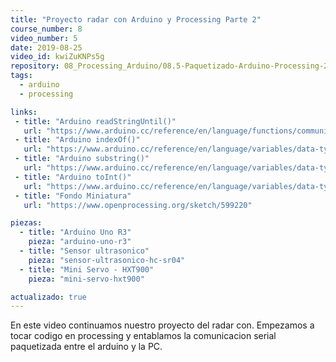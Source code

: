 ```yaml
---
title: "Proyecto radar con Arduino y Processing Parte 2"
course_number: 8
video_number: 5
date: 2019-08-25
video_id: kwiZuKNPs5g
repository: 08_Processing_Arduino/08.5-Paquetizado-Arduino-Processing-2
tags:
  - arduino
  - processing

links:
 - title: "Arduino readStringUntil()"
   url: "https://www.arduino.cc/reference/en/language/functions/communication/serial/readstringuntil/"
 - title: "Arduino indexOf()"
   url: "https://www.arduino.cc/reference/en/language/variables/data-types/string/functions/indexof/"
 - title: "Arduino substring()"
   url: "https://www.arduino.cc/reference/en/language/variables/data-types/string/functions/substring/"
 - title: "Arduino toInt()"
   url: "https://www.arduino.cc/reference/en/language/variables/data-types/string/functions/toint/"
 - title: "Fondo Miniatura"
   url: "https://www.openprocessing.org/sketch/599220"

piezas:
  - title: "Arduino Uno R3"
    pieza: "arduino-uno-r3"
  - title: "Sensor ultrasonico"
    pieza: "sensor-ultrasonico-hc-sr04"
  - title: "Mini Servo - HXT900"
    pieza: "mini-servo-hxt900"

actualizado: true
---
```


En este video continuamos nuestro proyecto del radar con. Empezamos a tocar codigo en processing y entablamos la comunicacion serial paquetizada entre el arduino y la PC.
